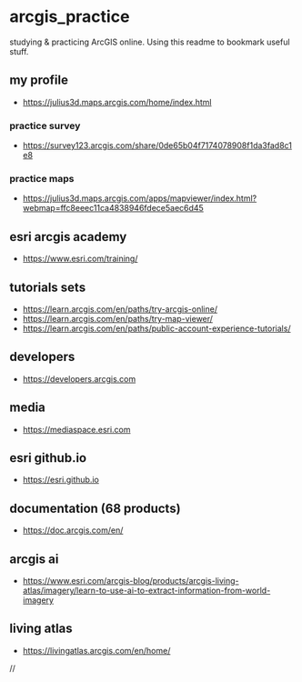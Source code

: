 # arcgis_practice
studying & practicing ArcGIS online. Using this readme to bookmark useful stuff. 

## my profile
- https://julius3d.maps.arcgis.com/home/index.html

### practice survey
- https://survey123.arcgis.com/share/0de65b04f7174078908f1da3fad8c1e8

### practice maps
- https://julius3d.maps.arcgis.com/apps/mapviewer/index.html?webmap=ffc8eeec11ca4838946fdece5aec6d45

## esri arcgis academy 
- https://www.esri.com/training/

## tutorials sets
- https://learn.arcgis.com/en/paths/try-arcgis-online/
- https://learn.arcgis.com/en/paths/try-map-viewer/
- https://learn.arcgis.com/en/paths/public-account-experience-tutorials/

## developers 
- https://developers.arcgis.com

## media
- https://mediaspace.esri.com

## esri github.io
- https://esri.github.io

## documentation (68 products)
- https://doc.arcgis.com/en/

## arcgis ai 
- https://www.esri.com/arcgis-blog/products/arcgis-living-atlas/imagery/learn-to-use-ai-to-extract-information-from-world-imagery

## living atlas
- https://livingatlas.arcgis.com/en/home/



//
